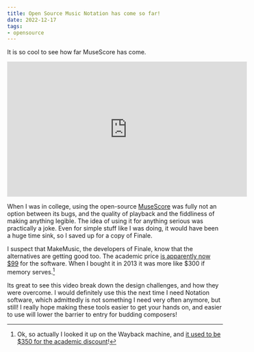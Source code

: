 ```yaml
---
title: Open Source Music Notation has come so far!
date: 2022-12-17
tags:
- opensource
---
```

It is so cool to see how far MuseScore has come. 

<iframe width="560" height="315" src="https://www.youtube-nocookie.com/embed/Qct6LKbneKQ" title="YouTube video player" frameborder="0" allow="accelerometer; autoplay; clipboard-write; encrypted-media; gyroscope; picture-in-picture" allowfullscreen></iframe>

When I was in college, using the open-source [MuseScore](https://musescore.org/en) was fully not an option between its bugs, and the quality of playback and the fiddliness of making anything legible. The idea of using it for anything serious was practically a joke. Even for simple stuff like I was doing, it would have been a huge time sink, so I saved up for a copy of Finale.

I suspect that MakeMusic, the developers of Finale, know that the alternatives are getting good too. The academic price [is apparently now $99](https://store.makemusic.com/Store/default.aspx?tab=notation) for the software. When I bought it in 2013 it was more like $300 if memory serves.[^1]

[^1]: Ok, so actually I looked it up on the Wayback machine, and [it used to be $350 for the academic discount](https://web.archive.org/web/20130429234330/https://store.makemusic.com/Store/default.aspx)!

Its great to see this video break down the design challenges, and how they were overcome. I would definitely use this the next time I need Notation software, which admittedly is not something I need very often anymore, but still! I really hope making these tools easier to get your hands on, and easier to use will lower the barrier to entry for budding composers!
